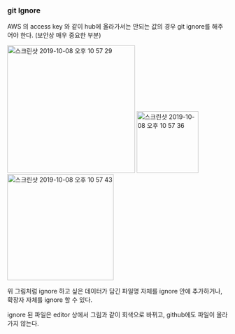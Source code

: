### git Ignore

AWS 의 access key 와 같이 hub에 올라가서는 안되는 값의 경우 git ignore를 해주어야 한다. (보안상 매우 중요한 부분)

<img width="292" alt="스크린샷 2019-10-08 오후 10 57 29" src="https://user-images.githubusercontent.com/48753593/66402012-13e26280-ea1f-11e9-88d0-33f29c241f7a.png">
<img width="141" alt="스크린샷 2019-10-08 오후 10 57 36" src="https://user-images.githubusercontent.com/48753593/66402010-1349cc00-ea1f-11e9-9f50-8c121124839a.png">
<img width="243" alt="스크린샷 2019-10-08 오후 10 57 43" src="https://user-images.githubusercontent.com/48753593/66402006-12b13580-ea1f-11e9-8b95-f59ccadd3ad3.png">

위 그림처럼 ignore 하고 싶은 데이터가 담긴 파일명 자체를 ignore 안에 추가하거나, 확장자 자체를 ignore 할 수 있다.

ignore 된 파일은 editor 상에서 그림과 같이 회색으로 바뀌고, github에도 파일이 올라가지 않는다.
